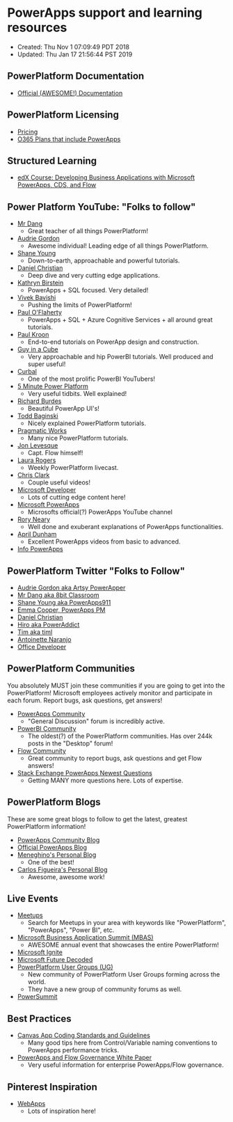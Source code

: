 # PowerApps support and learning resources

- Created: Thu Nov 1 07:09:49 PDT 2018
- Updated: Thu Jan 17 21:56:44 PST 2019

## PowerPlatform Documentation

- [Official (AWESOME!) Documentation](https://docs.microsoft.com/en-us/powerapps/powerapps-overview)
  
## PowerPlatform Licensing

- [Pricing](https://powerapps.microsoft.com/en-us/pricing/)
- [O365 Plans that include PowerApps](https://docs.microsoft.com/en-gb/powerapps/administrator/pricing-billing-skus#licenses)

## Structured Learning

- [edX Course: Developing Business Applications with Microsoft PowerApps, CDS, and Flow](https://courses.edx.org/courses/course-v1:Microsoft+DAT227x+3T2018/course/)

## Power Platform YouTube: "Folks to follow"

- [Mr Dang](https://www.youtube.com/channel/UCHFgcqnAXS_g4w2xtN5dIAg)
    - Great teacher of all things PowerPlatform!
- [Audrie Gordon](https://www.youtube.com/channel/UCspdrsKTBXJTGuco6U3KF0Q)
    - Awesome individual! Leading edge of all things PowerPlatform.
- [Shane Young](https://www.youtube.com/channel/UC7_OGRP8BYvtGB8eZdPG6Ng)
    - Down-to-earth, approachable and powerful tutorials.
- [Daniel Christian](https://www.youtube.com/channel/UC2v4TcvO4rdDdfqd6rUR5yg)
    - Deep dive and very cutting edge applications.
- [Kathryn Birstein](https://www.youtube.com/channel/UCmlaKMffvloF_H4SeQpnE4g)
    - PowerApps + SQL focused. Very detailed!
- [Vivek Bavishi](https://www.youtube.com/channel/UCVGIh8qGGlecBCJk6fKI9wA)
    - Pushing the limits of PowerPlatform!
- [Paul O'Flaherty](https://www.youtube.com/channel/UCnUwvZBeu4P_desNZthZWiA)
    - PowerApps + SQL + Azure Cognitive Services + all around great tutorials.
- [Paul Kroon](https://www.youtube.com/channel/UCTZo6i_GIS2nsQrh3uV-TYw)
    - End-to-end tutorials on PowerApp design and construction.
- [Guy in a Cube](https://www.youtube.com/channel/UCFp1vaKzpfvoGai0vE5VJ0w)
    - Very approachable and hip PowerBI tutorials. Well produced and super useful!
- [Curbal](https://www.youtube.com/channel/UCJ7UhloHSA4wAqPzyi6TOkw)
    - One of the most prolific PowerBI YouTubers!
- [5 Minute Power Platform](https://www.youtube.com/channel/UCaEvSp9BEo9HaEKPovP5lEw)
    - Very useful tidbits. Well explained!
- [Richard Burdes](https://www.youtube.com/channel/UCwPwG0g0-RYJbekkB72cKLg)
    - Beautiful PowerApp UI's!
- [Todd Baginski](https://www.youtube.com/channel/UCgfWTteglpvN3wDdCx9nmhw)
    - Nicely explained PowerPlatform tutorials.
- [Pragmatic Works](https://www.youtube.com/channel/UC5CugyvTdOloiuTc9nN09TA)
    - Many nice PowerPlatform tutorials.
- [Jon Levesque](https://www.youtube.com/channel/UClBCcDTylJUzvP8sycg6pEA)
    - Capt. Flow himself!
- [Laura Rogers](https://www.youtube.com/channel/UCbTVoDCaPM6wE0xsDGGr9VA)
    - Weekly PowerPlatform livecast.
- [Chris Clark](https://www.youtube.com/channel/UCcnipLKJqqj6vuUQlugUeRw/videos)
    - Couple useful videos!
- [Microsoft Developer](https://www.youtube.com/channel/UCcnipLKJqqj6vuUQlugUeRw)
    - Lots of cutting edge content here!
- [Microsoft PowerApps](https://www.youtube.com/channel/UCGfWR2ekfRFckLjev6eQYLg)
    - Microsofts official(?) PowerApps YouTube channel
- [Rory Neary](https://www.youtube.com/channel/UC8zM5DHeCeLlENwUedRMu6g)
    - Well done and exuberant explanations of PowerApps functionalities.
- [April Dunham](https://www.youtube.com/channel/UCz_x76EBX5UXsV27drGNh6w)
    - Excellent PowerApps videos from basic to advanced.
- [Info PowerApps]()
    
## PowerPlatform Twitter "Folks to Follow"

- [Audrie Gordon aka Artsy PowerApper](https://twitter.com/ArtsyPowerApper)
- [Mr Dang aka 8bit Classroom](https://twitter.com/8bitclassroom)
- [Shane Young aka PowerApps911](https://twitter.com/ShanesCows)
- [Emma Cooper, PowerApps PM](https://twitter.com/PowerEmmz)
- [Daniel Christian](https://twitter.com/dchristian19)
- [Hiro aka PowerAddict](https://twitter.com/mofumofu_dance)
- [Tim aka timl](https://twitter.com/ShortForTim)
- [Antoinette Naranjo](https://twitter.com/tianaranjo)
- [Office Developer](https://twitter.com/OfficeDev)

## PowerPlatform Communities

You absolutely MUST join these communities if you are going to get into the PowerPlatform! Microsoft employees actively monitor and participate in each forum. Report bugs, ask questions, get answers!

- [PowerApps Community](https://powerusers.microsoft.com/t5/PowerApps-Community/ct-p/PowerApps1)
    - "General Discussion" forum is incredibly active.
- [PowerBI Community](https://community.powerbi.com/)
    - The oldest(?) of the PowerPlatform communities. Has over 244k posts in the "Desktop" forum!
- [Flow Community](https://powerusers.microsoft.com/t5/Microsoft-Flow-Community/ct-p/FlowCommunity)
    - Great community to report bugs, ask questions and get Flow answers!
- [Stack Exchange PowerApps Newest Questions](https://stackoverflow.com/search?tab=newest&q=powerapps)
    - Getting MANY more questions here. Lots of expertise.

## PowerPlatform Blogs

These are some great blogs to follow to get the latest, greatest PowerPlatform information!
- [PowerApps Community Blog](https://powerusers.microsoft.com/t5/PowerApps-Community-Blog/bg-p/PowerAppsBlog)
- [Official PowerApps Blog](https://powerapps.microsoft.com/en-us/blog/)
- [Meneghino's Personal Blog](https://baizini-it.com/blog/)
    - One of the best!
- [Carlos Figueira's Personal Blog](https://www.carlosag.net/)
    - Awesome, awesome work!

## Live Events

- [Meetups](https://meetup.com)
    - Search for Meetups in your area with keywords like "PowerPlatform", "PowerApps", "Power BI", etc.
- [Microsoft Business Application Summit (MBAS)](https://www.microsoft.com/en-us/BusinessApplicationsSummit)
    - AWESOME annual event that showcases the entire PowerPlatform!
- [Microsoft Ignite](https://www.microsoft.com/en-us/ignite)
- [Microsoft Future Decoded](https://futuredecoded.com/)
- [PowerPlatform User Groups (UG)](https://www.powerplatformug.com/home)
    - New community of PowerPlatform User Groups forming across the world.
    - They have a new group of community forums as well.
- [PowerSummit](https://www.powerugsummit.com/home)

## Best Practices

- [Canvas App Coding Standards and Guidelines](https://pahandsonlab.blob.core.windows.net/documents/PowerApps%20canvas%20app%20coding%20standards%20and%20guidelines.pdf)
  - Many good tips here from Control/Variable naming conventions to PowerApps performance tricks.
- [PowerApps and Flow Governance White Paper](https://aka.ms/powerappsadminwhitepaper)
  - Very useful information for enterprise PowerApps/Flow governance.

## Pinterest Inspiration

- [WebApps](https://www.pinterest.com/curlsky/webapps/)
  - Lots of inspiration here!
